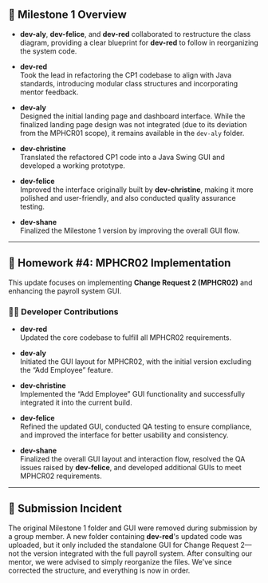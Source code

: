 ## 🚧 Milestone 1 Overview

- **dev-aly**, **dev-felice**, and **dev-red** collaborated to restructure the class diagram, providing a clear blueprint for **dev-red** to follow in reorganizing the system code.

- **dev-red**  
  Took the lead in refactoring the CP1 codebase to align with Java standards, introducing modular class structures and incorporating mentor feedback.

- **dev-aly**  
  Designed the initial landing page and dashboard interface. While the finalized landing page design was not integrated (due to its deviation from the MPHCR01 scope), it remains available in the `dev-aly` folder.

- **dev-christine**  
  Translated the refactored CP1 code into a Java Swing GUI and developed a working prototype.

- **dev-felice**  
  Improved the interface originally built by **dev-christine**, making it more polished and user-friendly, and also conducted quality assurance testing.

- **dev-shane**  
  Finalized the Milestone 1 version by improving the overall GUI flow.

---

## 📌 Homework #4: MPHCR02 Implementation

This update focuses on implementing **Change Request 2 (MPHCR02)** and enhancing the payroll system GUI.

### 👨‍💻 Developer Contributions

- **dev-red**  
  Updated the core codebase to fulfill all MPHCR02 requirements.

- **dev-aly**  
  Initiated the GUI layout for MPHCR02, with the initial version excluding the “Add Employee” feature.

- **dev-christine**  
  Implemented the “Add Employee” GUI functionality and successfully integrated it into the current build.

- **dev-felice**  
  Refined the updated GUI, conducted QA testing to ensure compliance, and improved the interface for better usability and consistency.

- **dev-shane**  
  Finalized the overall GUI layout and interaction flow, resolved the QA issues raised by **dev-felice**, and developed additional GUIs to meet MPHCR02 requirements.
  
---

## 📁 Submission Incident

The original Milestone 1 folder and GUI were removed during submission by a group member. A new folder containing **dev-red**'s updated code was uploaded, but it only included the standalone GUI for Change Request 2—not the version integrated with the full payroll system. After consulting our mentor, we were advised to simply reorganize the files. We've since corrected the structure, and everything is now in order.
